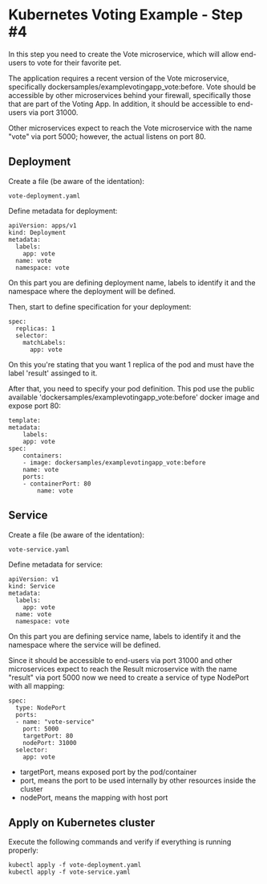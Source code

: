 Kubernetes Voting Example - Step #4
=========
In this step you need to create the Vote microservice, which will allow end-users to vote for their favorite pet.

The application requires a recent version of the Vote microservice, specifically dockersamples/examplevotingapp_vote:before. Vote should be accessible by other microservices behind your firewall, specifically those that are part of the Voting App. In addition, it should be accessible to end-users via port 31000.

Other microservices expect to reach the Vote microservice with the name "vote" via port 5000; however, the actual listens on port 80.

Deployment
-----
Create a file (be aware of the identation):

```
vote-deployment.yaml
```

Define metadata for deployment:
```
apiVersion: apps/v1
kind: Deployment
metadata:
  labels:
    app: vote
  name: vote
  namespace: vote
```
On this part you are defining deployment name, labels to identify it and the namespace where the deployment will be defined.

Then, start to define specification for your deployment:
```
spec:
  replicas: 1
  selector:
    matchLabels:
      app: vote
```

On this you're stating that you want 1 replica of the pod and must have the label 'result' assinged to it.

After that, you need to specify your pod definition. This pod use the public available 'dockersamples/examplevotingapp_vote:before' docker image and expose port 80:

```
template:
metadata:
    labels:
    app: vote
spec:
    containers:
    - image: dockersamples/examplevotingapp_vote:before
    name: vote
    ports:
    - containerPort: 80
        name: vote
```

Service
-----

Create a file (be aware of the identation):

```
vote-service.yaml
```

Define metadata for service:
```
apiVersion: v1
kind: Service
metadata:
  labels:
    app: vote
  name: vote
  namespace: vote
```
On this part you are defining service name, labels to identify it and the namespace where the service will be defined.

Since it should be accessible to end-users via port 31000 and other microservices expect to reach the Result microservice with the name "result" via port 5000 now we need to create a service of type NodePort with all mapping:

```
spec:
  type: NodePort
  ports:
  - name: "vote-service"
    port: 5000
    targetPort: 80
    nodePort: 31000
  selector:
    app: vote
```

- targetPort, means exposed port by the pod/container
- port, means the port to be used internally by other resources inside the cluster
- nodePort, means the mapping with host port


Apply on Kubernetes cluster
-----

Execute the following commands and verify if everything is running properly:

```
kubectl apply -f vote-deployment.yaml
kubectl apply -f vote-service.yaml
```


